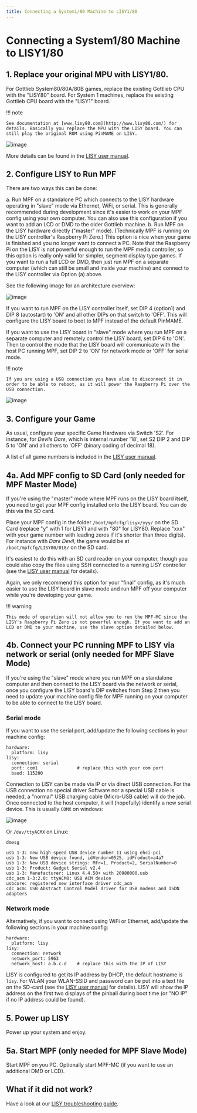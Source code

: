 ```yaml
---
title: Connecting a System1/80 Machine to LISY1/80
---
```


# Connecting a System1/80 Machine to LISY1/80


## 1. Replace your original MPU with LISY1/80.

For Gottlieb System80/80A/80B games, replace the existing Gottlieb CPU
with the "LISY80" board. For System 1 machines, replace the existing
Gottlieb CPU board with the "LISY1" board.

!!! note

    See documentation at [www.lisy80.com](http://www.lisy80.com/) for
    details. Basically you replace the MPU with the LISY board. You can
    still play the original ROM using PinMAME on LISY.

![image](../images/lisy80_board.jpg)

More details can be found in the [LISY user
manual](http://www.lisy80.com/english/documentation-lisy/).

## 2. Configure LISY to Run MPF

There are two ways this can be done:

a.  Run MPF on a standalone PC which connects to the LISY hardware
    operating in "slave" mode via Ethernet, WiFi, or serial. This is
    generally recommended during development since it's easier to work
    on your MPF config using your own computer. You can also use this
    configuration if you want to add an LCD or DMD to the older Gottlieb
    machine.
b.  Run MPF on the LISY hardware directly ("master" mode).
    (Technically MPF is running on the LISY controller's Raspberry Pi
    Zero.) This option is nice when your game is finished and you no
    longer want to connect a PC. Note that the Raspberry Pi on the LISY
    is not powerful enough to run the MPF media controller, so this
    option is really only valid for simpler, segment display type games.
    If you want to run a full LCD or DMD, then just run MPF on a
    separate computer (which can still be small and inside your machine)
    and connect to the LISY controller via Option (a) above.

See the following image for an architecture overview:

![image](../images/lisy_mpf_overview.jpg)

If you want to run MPF on the LISY controller itself, set DIP 4
(option1) and DIP 8 (autostart) to 'ON' and all other DIPs on that
switch to 'OFF'. This will configure the LISY board to boot to MPF
instead of the default PinMAME.

If you want to use the LISY board in "slave" mode where you run MPF on
a separate computer and remotely control the LISY board, set DIP 6 to
'ON'. Then to control the mode that the LISY board will communicate
with the host PC running MPF, set DIP 2 to 'ON' for network mode or
'OFF' for serial mode.

!!! note

    If you are using a USB connection you have also to disconnect it in
    order to be able to reboot, as it will power the Raspberry Pi over the
    USB connection.

![image](../images/LISY_modes.png)

## 3. Configure your Game

As usual, configure your specific Game Hardware via Switch 'S2'. For
instance, for *Devils Dare*, which is internal number '18', set S2 DIP
2 and DIP 5 to 'ON' and all others to 'OFF' (binary coding of
decimal 18).

A list of all game numbers is included in the [LISY user
manual](http://www.lisy80.com/english/documentation-lisy/).

## 4a. Add MPF config to SD Card (only needed for MPF Master Mode)

If you're using the "master" mode where MPF runs on the LISY board
itself, you need to get your MPF config installed onto the LISY board.
You can do this via the SD card.

Place your MPF config in the folder `/boot/mpfcfg/lisyx/yyy/` on the SD
Card (replace "y" with 1 for LISY1 and with "80" for LISY80. Replace
"xxx" with your game number with leading zeros if it's shorter than
three digits). For instance with *Dare Devil*, the game would be at
`/boot/mpfcfg/LISY80/018/` on the SD card.

It's easiest to do this with an SD card reader on your computer, though
you could also copy the files using SSH connected to a running LISY
controller (see the [LISY user
manual](http://www.lisy80.com/english/documentation-lisy/) for details).

Again, we only recommend this option for your "final" config, as it's
much easier to use the LISY board in slave mode and run MPF off your
computer while you're developing your game.

!!! warning

    This mode of operation will not allow you to run the MPF-MC since the
    LISY's Raspberry Pi Zero is not powerful enough. If you want to add an
    LCD or DMD to your machine, use the slave option detailed below.

## 4b. Connect your PC running MPF to LISY via network or serial (only needed for MPF Slave Mode)

If you're using the "slave" mode where you run MPF on a standalone
computer and then connect to the LISY board via the network or serial,
once you configure the LISY board's DIP switches from Step 2 then you
need to update your machine config file for MPF running on your computer
to be able to connect to the LISY board.

### Serial mode

If you want to use the serial port, add/update the following sections in
your machine config:

``` mpf-config
hardware:
  platform: lisy
lisy:
  connection: serial
  port: com1               # replace this with your com port
  baud: 115200
```

Connection to LISY can be made via IP or via direct USB connection. For
the USB connection no special driver Software nor a special USB cable is
needed, a "normal" USB charging cable (Micro-USB cable) will do the
job. Once connected to the host computer, it will (hopefully) identify a
new serial device. This is usually `COMX` on windows:

![image](../images/lisy_windows_com_port.png)

Or `/dev/ttyACMX` on Linux:

``` console
dmesg

usb 1-3: new high-speed USB device number 11 using ehci-pci
usb 1-3: New USB device found, idVendor=0525, idProduct=a4a7
usb 1-3: New USB device strings: Mfr=1, Product=2, SerialNumber=0
usb 1-3: Product: Gadget Serial v2.4
usb 1-3: Manufacturer: Linux 4.4.50+ with 20980000.usb
cdc_acm 1-3:2.0: ttyACM0: USB ACM device
usbcore: registered new interface driver cdc_acm
cdc_acm: USB Abstract Control Model driver for USB modems and ISDN adapters
```

### Network mode

Alternatively, if you want to connect using WiFi or Ethernet, add/update
the following sections in your machine config:

``` mpf-config
hardware:
  platform: lisy
lisy:
  connection: network
  network_port: 5963
  network_host: a.b.c.d    # replace this with the IP of LISY
```

LISY is configured to get its IP address by DHCP, the default hostname
is `lisy`. For WLAN your WLAN-SSID and password can be put into a text
file on the SD-card (see the [LISY user
manual](http://www.lisy80.com/english/documentation-lisy/) for details).
LISY will show the IP address on the first two displays of the pinball
during boot time (or "NO IP" if no IP address could be found).

## 5. Power up LISY

Power up your system and enjoy.

## 5a. Start MPF (only needed for MPF Slave Mode)

Start MPF on you PC. Optionally start MPF-MC (if you want to use an
additional DMD or LCD).

## What if it did not work?

Have a look at our
[LISY troubleshooting guide](../../troubleshooting/index.md).
